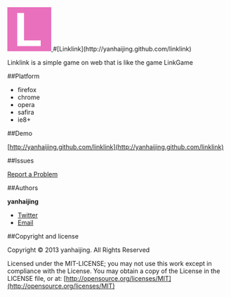 <a href="http://yanhaijing.github.com/linklink">
  <img src="./images/link.gif" width="100px">
</a>
#[Linklink](http://yanhaijing.github.com/linklink)

Linklink is a simple game on web that is like the game LinkGame

##Platform

* firefox
* chrome
* opera
* safira
* ie8+ 

##Demo

[http://yanhaijing.github.com/linklink](http://yanhaijing.github.com/linklink)

##Issues

[Report a Problem](https://github.com/yanhaijing/linklink/issues)

##Authors

**yanhaijing**

- [Twitter](http://t.qq.com/yanhaijing1234 "yanhaijing's Twitter")
- [Email](http://yanhaijing1234@gmail.com "yanhaijing's Email")

##Copyright and license

Copyright © 2013 yanhaijing. All Rights Reserved

Licensed under the MIT-LICENSE;
you may not use this work except in compliance with the License.
You may obtain a copy of the License in the LICENSE file, or at:
	[http://opensource.org/licenses/MIT](http://opensource.org/licenses/MIT)
